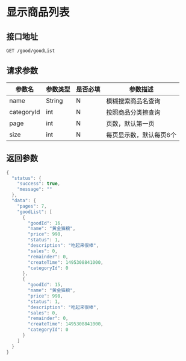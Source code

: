 # 显示商品列表

## 接口地址
```
GET /good/goodList
```

## 请求参数
|参数名|参数类型|是否必填|参数描述|
|-----|------|-------|-------|
|name|String|N|模糊搜索商品名查询|
|categoryId|int|N|按照商品分类擦查询|
|page|int|N|页数，默认第一页|
|size|int|N|每页显示数，默认每页6个|

## 返回参数
```Java
{
  "status": {
    "success": true,
    "message": ""
  },
  "data": {
    "pages": 7,
    "goodList": [
      {
        "goodId": 16,
        "name": "黄金猫粮",
        "price": 998,
        "status": 1,
        "description": "吃起来很棒",
        "sales": 0,
        "remainder": 0,
        "createTime": 1495308841000,
        "categoryId": 0
      },
      {
        "goodId": 15,
        "name": "黄金猫粮",
        "price": 998,
        "status": 1,
        "description": "吃起来很棒",
        "sales": 0,
        "remainder": 0,
        "createTime": 1495308841000,
        "categoryId": 0
      }
    ]
  }
}
```
